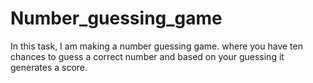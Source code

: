 # Number_guessing_game
In this task, I am making a number guessing game. where you have ten chances to guess a correct number and based on your guessing it generates a score.
